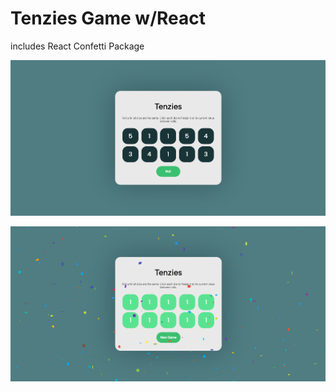 # Tenzies Game w/React

includes React Confetti Package

![alt text](https://github.com/oguzhanbayoglu/tenzies-game/blob/main/public/tenzies1.png?raw=true)

![alt text](https://github.com/oguzhanbayoglu/tenzies-game/blob/main/public/tenzies2.png?raw=true)
